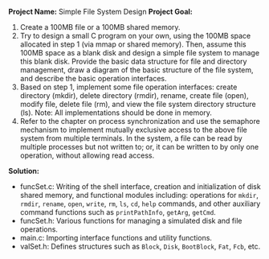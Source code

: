 **Project Name:** Simple File System Design
**Project Goal:** 

1. Create a 100MB file or a 100MB shared memory.
2. Try to design a small C program on your own, using the 100MB space allocated in step 1 (via mmap or shared memory). Then, assume this 100MB space as a blank disk and design a simple file system to manage this blank disk. Provide the basic data structure for file and directory management, draw a diagram of the basic structure of the file system, and describe the basic operation interfaces.
3. Based on step 1, implement some file operation interfaces: create directory (mkdir), delete directory (rmdir), rename, create file (open), modify file, delete file (rm), and view the file system directory structure (ls). Note: All implementations should be done in memory.
4. Refer to the chapter on process synchronization and use the semaphore mechanism to implement mutually exclusive access to the above file system from multiple terminals. In the system, a file can be read by multiple processes but not written to; or, it can be written to by only one operation, without allowing read access.

**Solution:**

- funcSet.c: Writing of the shell interface, creation and initialization of disk shared memory, and functional modules including: operations for `mkdir`, `rmdir`, `rename`, `open`, `write`, `rm`, `ls`, `cd`, `help` commands, and other auxiliary command functions such as `printPathInfo`, `getArg`, `getCmd`.
- funcSet.h: Various functions for managing a simulated disk and file operations.
- main.c: Importing interface functions and utility functions.
- valSet.h: Defines structures such as `Block`, `Disk`, `BootBlock`, `Fat`, `Fcb`, etc.